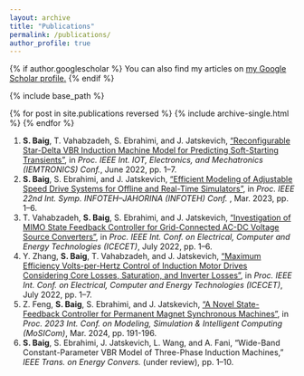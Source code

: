 ```yaml
---
layout: archive
title: "Publications"
permalink: /publications/
author_profile: true
---
```

{% if author.googlescholar %}
  You can also find my articles on <u><a href="{{author.googlescholar}}">my Google Scholar profile</a>.</u>
{% endif %}

{% include base_path %}

{% for post in site.publications reversed %}
  {% include archive-single.html %}
{% endfor %}

1. **S. Baig**, T. Vahabzadeh, S. Ebrahimi, and J. Jatskevich, [“Reconfigurable Star-Delta VBR Induction Machine Model for Predicting Soft-Starting Transients”](https://ieeexplore.ieee.org/document/9795720), in *Proc. IEEE Int. IOT, Electronics, and Mechatronics (IEMTRONICS) Conf.*, June 2022, pp. 1–7.
2. **S. Baig**, S. Ebrahimi, and J. Jatskevich, [“Efficient Modeling of Adjustable Speed Drive Systems for Offline and Real-Time Simulators”](https://ieeexplore.ieee.org/document/10094146), in *Proc. IEEE 22nd Int. Symp. INFOTEH–JAHORINA (INFOTEH) Conf.* , Mar. 2023, pp. 1–6.
3. T. Vahabzadeh, **S. Baig**, S. Ebrahimi, and J. Jatskevich, [“Investigation of MIMO State Feedback Controller for Grid-Connected AC-DC Voltage Source Converters”](https://ieeexplore.ieee.org/abstract/document/9873005), in *Proc. IEEE Int. Conf. on Electrical, Computer and Energy Technologies (ICECET)*, July 2022, pp. 1–6.
4. Y. Zhang, **S. Baig**, T. Vahabzadeh, and J. Jatskevich, [“Maximum Efficiency Volts-per-Hertz Control of Induction Motor Drives Considering Core Losses, Saturation, and Inverter Losses”](https://ieeexplore.ieee.org/document/9872679), in *Proc. IEEE Int. Conf. on Electrical, Computer and Energy Technologies (ICECET)*, July 2022, pp. 1–7.
5. Z. Feng, **S. Baig**, S. Ebrahimi, and J. Jatskevich, [“A Novel State-Feedback Controller for Permanent Magnet Synchronous Machines”](https://ieeexplore.ieee.org/abstract/document/10458845), in *Proc. 2023 Int. Conf. on Modeling, Simulation & Intelligent Computing (MoSICom)*, Mar. 2024, pp. 191-196.
6. **S. Baig**, S. Ebrahimi, J. Jatskevich, L. Wang, and A. Fani, “Wide-Band Constant-Parameter VBR Model of Three-Phase Induction Machines,” *IEEE Trans. on Energy Convers.* (under review), pp. 1–10.

